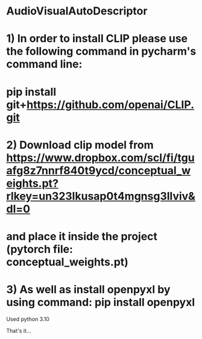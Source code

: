 # AudioVisualAutoDescriptor

# 1) In order to install CLIP please use the following command in pycharm's command line:
#  pip install git+https://github.com/openai/CLIP.git
# 2) Download clip model from https://www.dropbox.com/scl/fi/tguafg8z7nnrf840t9ycd/conceptual_weights.pt?rlkey=un323lkusap0t4mgnsg3llviv&dl=0 
# and place it inside the project (pytorch file: conceptual_weights.pt)
# 3) As well as install openpyxl by using command:  pip install openpyxl

Used python 3.10



That's it...
